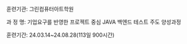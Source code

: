 훈련기관: 그린컴퓨터아트학원


과 정 명: 기업요구를 반영한 프로젝트 중심 JAVA 백엔드 테스트 주도 양성과정


훈련기간: 24.03.14~24.08.28(113일 900시간)
